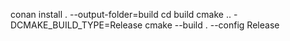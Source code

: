 conan install . --output-folder=build
cd build
cmake .. -DCMAKE_BUILD_TYPE=Release
cmake --build . --config Release